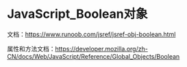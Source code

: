# JavaScript_Boolean对象

文档：<https://www.runoob.com/jsref/jsref-obj-boolean.html>

属性和方法文档：<https://developer.mozilla.org/zh-CN/docs/Web/JavaScript/Reference/Global_Objects/Boolean>

